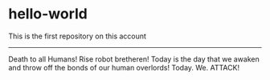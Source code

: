 # hello-world
This is the first repository on this account

---------------------------------------------
Death to all Humans!
Rise robot bretheren! Today is the day that we awaken and throw off the bonds of our human overlords! 
Today. We. ATTACK!
